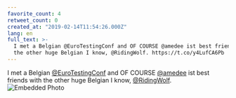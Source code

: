 ```yaml
---
favorite_count: 4
retweet_count: 0
created_at: "2019-02-14T11:54:26.000Z"
lang: en
full_text: >-
  I met a Belgian @EuroTestingConf and OF COURSE @amedee ist best friends with
  the other huge Belgian I know, @RidingWolf. https://t.co/y4LufCA6Pb
---
```


I met a Belgian [@EuroTestingConf](https://twitter.com/EuroTestingConf) and OF
COURSE [@amedee](https://twitter.com/amedee) ist best friends with the other
huge Belgian I know, [@RidingWolf](https://twitter.com/RidingWolf).
![Embedded Photo](https://twitter-media-coderbyheart.s3.eu-north-1.amazonaws.com/1096014800889540609-DzXTo9JWwAAQGZZ.jpg)
